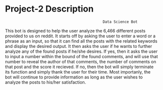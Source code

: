 # Project-2 Description 

                                                 Data Science Bot

This bot is designed to help the user analyze the 6,466 different posts provided to us on reddit. It starts off by asking the
user to enter a word or a phrase as an input, so that it can find all the posts with the related keywords and display the 
desired output. It then asks the user if he wants to further analyze any of the found posts if he/she desires. If yes, then it 
asks the user to input a number within the bound of the found comments, and will use that number to reveal the author of that 
comments, the number of comments on that post and the score it recieved. If no, then the bot will simply terminate its 
function and simply thank the user for their time. Most importanly, the bot will continue to provide information as long as 
the user wishes to analyze the posts to his/her satisfaction. 
